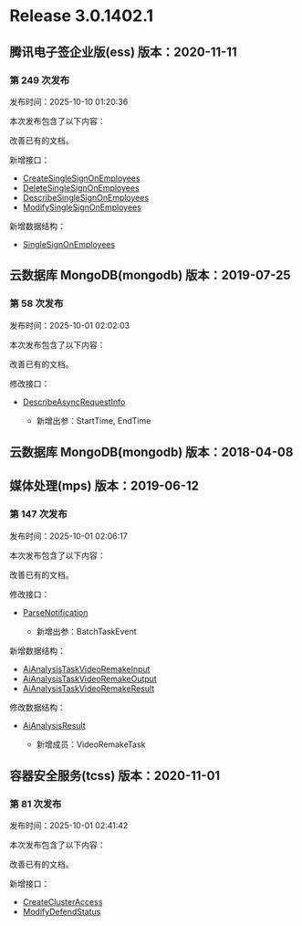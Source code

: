 # Release 3.0.1402.1

## 腾讯电子签企业版(ess) 版本：2020-11-11

### 第 249 次发布

发布时间：2025-10-10 01:20:36

本次发布包含了以下内容：

改善已有的文档。

新增接口：

* [CreateSingleSignOnEmployees](https://cloud.tencent.com/document/api/1323/123923)
* [DeleteSingleSignOnEmployees](https://cloud.tencent.com/document/api/1323/123922)
* [DescribeSingleSignOnEmployees](https://cloud.tencent.com/document/api/1323/123921)
* [ModifySingleSignOnEmployees](https://cloud.tencent.com/document/api/1323/123920)

新增数据结构：

* [SingleSignOnEmployees](https://cloud.tencent.com/document/api/1323/70369#SingleSignOnEmployees)



## 云数据库 MongoDB(mongodb) 版本：2019-07-25

### 第 58 次发布

发布时间：2025-10-01 02:02:03

本次发布包含了以下内容：

改善已有的文档。

修改接口：

* [DescribeAsyncRequestInfo](https://cloud.tencent.com/document/api/240/46601)

	* 新增出参：StartTime, EndTime




## 云数据库 MongoDB(mongodb) 版本：2018-04-08



## 媒体处理(mps) 版本：2019-06-12

### 第 147 次发布

发布时间：2025-10-01 02:06:17

本次发布包含了以下内容：

改善已有的文档。

修改接口：

* [ParseNotification](https://cloud.tencent.com/document/api/862/39228)

	* 新增出参：BatchTaskEvent


新增数据结构：

* [AiAnalysisTaskVideoRemakeInput](https://cloud.tencent.com/document/api/862/37615#AiAnalysisTaskVideoRemakeInput)
* [AiAnalysisTaskVideoRemakeOutput](https://cloud.tencent.com/document/api/862/37615#AiAnalysisTaskVideoRemakeOutput)
* [AiAnalysisTaskVideoRemakeResult](https://cloud.tencent.com/document/api/862/37615#AiAnalysisTaskVideoRemakeResult)

修改数据结构：

* [AiAnalysisResult](https://cloud.tencent.com/document/api/862/37615#AiAnalysisResult)

	* 新增成员：VideoRemakeTask




## 容器安全服务(tcss) 版本：2020-11-01

### 第 81 次发布

发布时间：2025-10-01 02:41:42

本次发布包含了以下内容：

改善已有的文档。

新增接口：

* [CreateClusterAccess](https://cloud.tencent.com/document/api/1285/123910)
* [ModifyDefendStatus](https://cloud.tencent.com/document/api/1285/123911)



